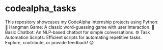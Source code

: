 # codealpha_tasks
This repository showcases my CodeAlpha Internship projects using Python:  
🔹 Hangman Game: A classic word-guessing game with user interaction. 
🤖 Basic Chatbot: An NLP-based chatbot for simple conversations. 
⚙️ Task Automation Scripts: Efficient scripts for automating repetitive tasks.  
Explore, contribute, or provide feedback! 😊
